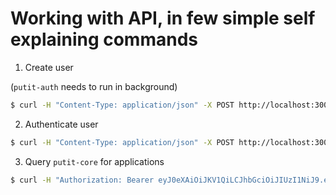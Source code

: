 # Working with API, in few simple self explaining commands

1. Create user

(`putit-auth` needs to run in background)

```bash
$ curl -H "Content-Type: application/json" -X POST http://localhost:3000/users --data $(jo user=$(jo email=test11@putit.io password=123qwe password_confirmation=123qwe))
```

2. Authenticate user

```bash
$ curl -H "Content-Type: application/json" -X POST http://localhost:3000/users/sign_in --data $(jo user=$(jo email=test11@putit.io password=123qwe))
```

3. Query `putit-core` for applications

```bash
$ curl -H "Authorization: Bearer eyJ0eXAiOiJKV1QiLCJhbGciOiJIUzI1NiJ9.eyJ1c2VyIjoidGVzdDEyQHB1dGl0LmlvIiwidXNlcl90eXBlIjoid2ViIiwiZXhwIjoxNjg2MTI4MDk3LCJpYXQiOjE2ODYwODQ4OTcsImp0aSI6IjI1Y2IyZDIwNTM1NjAwMmM0NDhiZjY2ZGExNzdkNjkyYTg4ZTAyNjJhMGZlNzQ5OTE4OTFmMmM0NGIxYjVjOTAifQ.bPKxX9qof7rhQY0uMaKFziiVgVJOGA69X9XyzX2hrxw" localhost:9292/application 
```